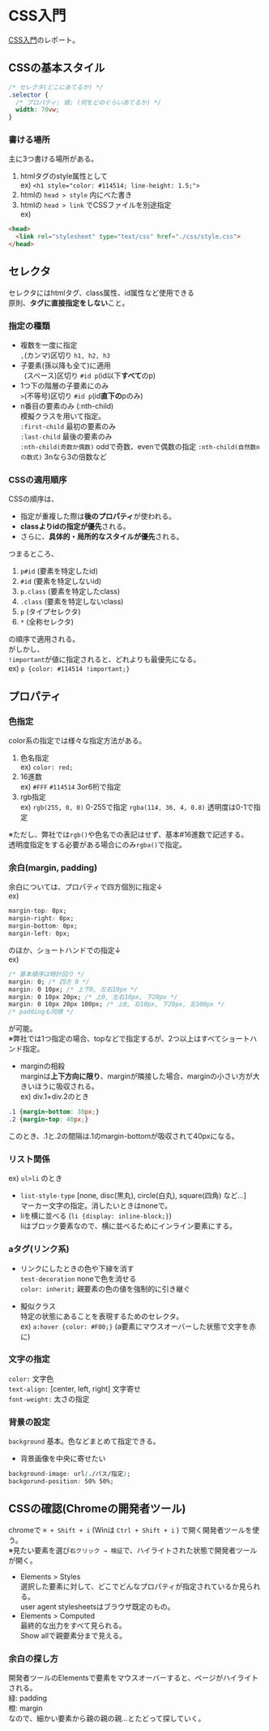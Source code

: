 # CSS入門

[CSS入門](https://dotinstall.com/lessons/basic_css_v4)のレポート。

## CSSの基本スタイル
```css
/* セレクタ(どこにあてるか) */
.selector {
  /* プロパティ: 値; (何をどのぐらいあてるか) */
  width: 70vw;
}
```

### 書ける場所
主に3つ書ける場所がある。
1. htmlタグのstyle属性として  
  ex) `<h1 style="color: #114514; line-height: 1.5;">`
1. htmlの `head > style` 内にべた書き  
1. htmlの `head > link` でCSSファイルを別途指定  
  ex)
```html
<head>
  <link rel="stylesheet" type="text/css" href="./css/style.css">
</head>
```

## セレクタ
セレクタにはhtmlタグ、class属性、id属性など使用できる  
原則、**タグに直接指定をしない**こと。  

### 指定の種類
- 複数を一度に指定  
`,`(カンマ)区切り `h1, h2, h3`  
- 子要素(孫以降も全て)に適用  
` `(スペース)区切り `#id p`(id以下**すべて**のp)  
- 1つ下の階層の子要素にのみ  
`>`(不等号)区切り `#id p`(id**直下の**pのみ)  
- n番目の要素のみ (:nth-child)  
模擬クラスを用いて指定。  
`:first-child` 最初の要素のみ  
`:last-child` 最後の要素のみ  
`:nth-child(奇数か偶数)` oddで奇数、evenで偶数の指定
`:nth-child(自然数nの数式)` 3nなら3の倍数など

### CSSの適用順序
CSSの順序は、  

- 指定が重複した際は**後のプロパティ**が使われる。
- **classよりidの指定が優先**される。  
- さらに、**具体的・局所的なスタイルが優先**される。  

つまるところ、  

1. `p#id` (要素を特定したid)
1. `#id` (要素を特定しないid)
1. `p.class` (要素を特定したclass)
1. `.class` (要素を特定しないclass)
1. `p` (タイプセレクタ)
1. `*` (全称セレクタ)  

の順序で適用される。  
がしかし、  
`!important`が値に指定されると、どれよりも最優先になる。  
ex) `p {color: #114514 !important;}`

## プロパティ

### 色指定
color系の指定では様々な指定方法がある。  
1. 色名指定  
ex) `color: red;`  
1. 16進数  
ex) `#FFF` `#114514` 3or6桁で指定  
1. rgb指定  
ex) `rgb(255, 0, 0)` 0-255で指定 `rgba(114, 36, 4, 0.8)` 透明度は0-1で指定  

※ただし、弊社では`rgb()`や色名での表記はせず、基本#16進数で記述する。  
透明度指定をする必要がある場合にのみ`rgba()`で指定。

### 余白(margin, padding)
余白については、プロパティで四方個別に指定↓  
ex)  
```css
margin-top: 0px;
margin-right: 0px;
margin-bottom: 0px;
margin-left: 0px;
```
のほか、ショートハンドでの指定↓  
ex)  
```css
/* 基本順序は時計回り */
margin: 0; /* 四方 0 */
margin: 0 10px; /* 上下0, 左右10px */
margin: 0 10px 20px; /* 上0, 左右10px, 下20px */
margin: 0 10px 20px 100px; /* 上0, 右10px, 下20px, 左100px */
/* paddingも同様 */
```
が可能。  
※弊社では1つ指定の場合、topなどで指定するが、2つ以上はすべてショートハンド指定。  

- marginの相殺  
marginは**上下方向に限り**、marginが隣接した場合、marginの小さい方が大きいほうに吸収される。  
ex) div.1+div.2のとき  
```css
.1 {margin-bottom: 30px;}
.2 {margin-top: 40px;}
```
このとき、.1と.2の間隔は.1のmargin-bottomが吸収されて40pxになる。

### リスト関係
ex) `ul>li` のとき  
- `list-style-type` \[none, disc(黒丸), circle(白丸), square(四角) など...\]  
マーカー文字の指定。消したいときはnoneで。  
- liを横に並べる (`li {display: inline-block;}`)  
liはブロック要素なので、横に並べるためにインライン要素にする。  

### aタグ(リンク系)
- リンクにしたときの色や下線を消す  
`test-decoration` noneで色を消せる  
`color: inherit;` 親要素の色の値を強制的に引き継ぐ  

- 擬似クラス  
特定の状態にあることを表現するためのセレクタ。  
ex) `a:hover {color: #F00;}` (a要素にマウスオーバーした状態で文字を赤に)  

### 文字の指定
`color:` 文字色  
`text-align:` \[center, left, right\] 文字寄せ  
`font-weight:` 太さの指定

### 背景の設定
`background` 基本。色などまとめて指定できる。  
- 背景画像を中央に寄せたい  
```css
background-image: url(./パス/指定);
backgorund-position: 50% 50%;
```

## CSSの確認(Chromeの開発者ツール)
chromeで `⌘ + Shift + i` (Winは `Ctrl + Shift + i` ) で開く開発者ツールを使う。  
※見たい要素を選び`右クリック → 検証`で、ハイライトされた状態で開発者ツールが開く。  

- Elements > Styles  
選択した要素に対して、どこでどんなプロパティが指定されているか見られる。  
user agent stylesheetsはブラウザ既定のもの。
- Elements > Computed  
最終的な出力をすべて見られる。  
Show allで親要素分まで見える。  

### 余白の探し方
開発者ツールのElementsで要素をマウスオーバーすると、ページがハイライトされる。  
緑: padding  
橙: margin  
なので、細かい要素から親の親の親...とたどって探していく。
